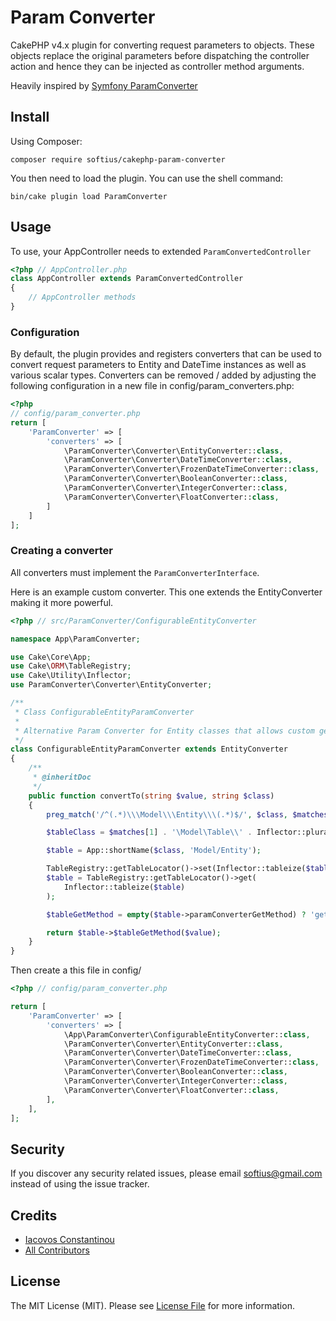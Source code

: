 # Param Converter

CakePHP v4.x plugin for converting request parameters to objects. These objects replace the original parameters before dispatching the controller action and hence they can be injected as controller method arguments.

Heavily inspired by [Symfony ParamConverter](https://symfony.com/doc/current/bundles/SensioFrameworkExtraBundle/annotations/converters.html)

## Install

Using Composer:

```
composer require softius/cakephp-param-converter
```

You then need to load the plugin. You can use the shell command:

```
bin/cake plugin load ParamConverter
```

## Usage

To use, your AppController needs to extended `ParamConvertedController`
```php
<?php // AppController.php
class AppController extends ParamConvertedController
{
    // AppController methods
}
```

### Configuration

By default, the plugin provides and registers converters that can be used to convert request parameters to Entity and DateTime instances as well as various scalar types.
Converters can be removed / added by adjusting the following configuration in a new file in config/param_converters.php:

``` php
<?php
// config/param_converter.php
return [
    'ParamConverter' => [
        'converters' => [
            \ParamConverter\Converter\EntityConverter::class,
            \ParamConverter\Converter\DateTimeConverter::class,
            \ParamConverter\Converter\FrozenDateTimeConverter::class,
            \ParamConverter\Converter\BooleanConverter::class,
            \ParamConverter\Converter\IntegerConverter::class,
            \ParamConverter\Converter\FloatConverter::class,
        ]
    ]
];
```

### Creating a converter

All converters must implement the `ParamConverterInterface`.

Here is an example custom converter. This one extends the EntityConverter making it more powerful.

```php
<?php // src/ParamConverter/ConfigurableEntityConverter

namespace App\ParamConverter;

use Cake\Core\App;
use Cake\ORM\TableRegistry;
use Cake\Utility\Inflector;
use ParamConverter\Converter\EntityConverter;

/**
 * Class ConfigurableEntityParamConverter
 *
 * Alternative Param Converter for Entity classes that allows custom get methods
 */
class ConfigurableEntityParamConverter extends EntityConverter
{
    /**
     * @inheritDoc
     */
    public function convertTo(string $value, string $class)
    {
        preg_match('/^(.*)\\\Model\\\Entity\\\(.*)$/', $class, $matches);

        $tableClass = $matches[1] . '\Model\Table\\' . Inflector::pluralize(App::shortName($class, 'Model/Entity')) . 'Table';

        $table = App::shortName($class, 'Model/Entity');

        TableRegistry::getTableLocator()->set(Inflector::tableize($table), new $tableClass());
        $table = TableRegistry::getTableLocator()->get(
            Inflector::tableize($table)
        );

        $tableGetMethod = empty($table->paramConverterGetMethod) ? 'get' : $table->paramConverterGetMethod;

        return $table->$tableGetMethod($value);
    }
}
```

Then create a this file in config/

```php
<?php // config/param_converter.php

return [
    'ParamConverter' => [
        'converters' => [
            \App\ParamConverter\ConfigurableEntityConverter::class,
            \ParamConverter\Converter\EntityConverter::class,
            \ParamConverter\Converter\DateTimeConverter::class,
            \ParamConverter\Converter\FrozenDateTimeConverter::class,
            \ParamConverter\Converter\BooleanConverter::class,
            \ParamConverter\Converter\IntegerConverter::class,
            \ParamConverter\Converter\FloatConverter::class,
        ],
    ],
];

```
## Security

If you discover any security related issues, please email softius@gmail.com instead of using the issue tracker.

## Credits

- [Iacovos Constantinou][link-author]
- [All Contributors][link-contributors]

## License

The MIT License (MIT). Please see [License File](LICENSE) for more information.

[link-author]: https://github.com/softius
[link-contributors]: ../../contributors
